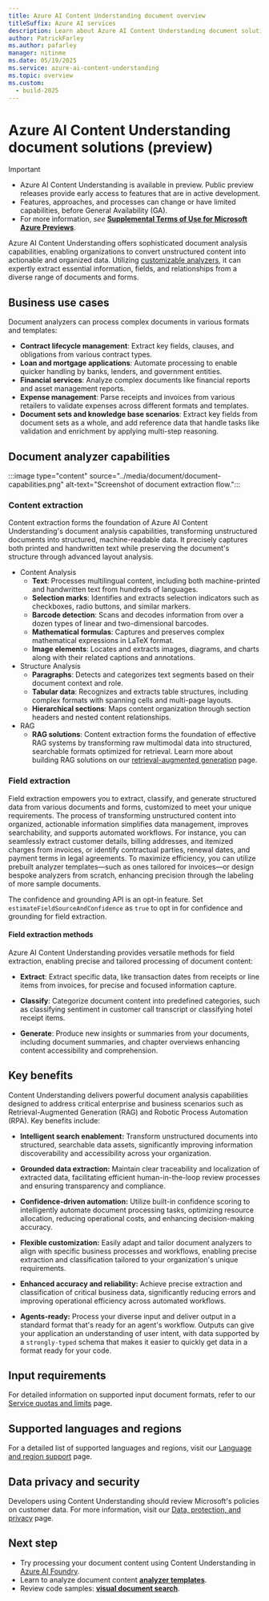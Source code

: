 ```yaml
---
title: Azure AI Content Understanding document overview
titleSuffix: Azure AI services
description: Learn about Azure AI Content Understanding document solutions.
author: PatrickFarley 
ms.author: pafarley
manager: nitinme
ms.date: 05/19/2025
ms.service: azure-ai-content-understanding
ms.topic: overview
ms.custom:
  - build-2025
---
```


# Azure AI Content Understanding document solutions (preview)

> [!IMPORTANT]
>
> * Azure AI Content Understanding is available in preview. Public preview releases provide early access to features that are in active development.
> * Features, approaches, and processes can change or have limited capabilities, before General Availability (GA).
> * For more information, *see* [**Supplemental Terms of Use for Microsoft Azure Previews**](https://azure.microsoft.com/support/legal/preview-supplemental-terms).

Azure AI Content Understanding offers sophisticated document analysis capabilities, enabling organizations to convert unstructured content into actionable and organized data. Utilizing [customizable analyzers](../concepts/prebuilt-analyzers.md), it can expertly extract essential information, fields, and relationships from a diverse range of documents and forms.

## Business use cases

Document analyzers can process complex documents in various formats and templates:

* **Contract lifecycle management**: Extract key fields, clauses, and obligations from various contract types.
* **Loan and mortgage applications**: Automate processing to enable quicker handling by banks, lenders, and government entities.
* **Financial services**: Analyze complex documents like financial reports and asset management reports.
* **Expense management**: Parse receipts and invoices from various retailers to validate expenses across different formats and templates.
* **Document sets and knowledge base scenarios**: Extract key fields from document sets as a whole, and add reference data that handle tasks like validation and enrichment by applying multi-step reasoning.

## Document analyzer capabilities

:::image type="content" source="../media/document/document-capabilities.png" alt-text="Screenshot of document extraction flow.":::

### Content extraction

Content extraction forms the foundation of Azure AI Content Understanding's document analysis capabilities, transforming unstructured documents into structured, machine-readable data.
It precisely captures both printed and handwritten text while preserving the document's structure through advanced layout analysis.

- Content Analysis
  - **Text**: Processes multilingual content, including both machine-printed and handwritten text from hundreds of languages.
  - **Selection marks**: Identifies and extracts selection indicators such as checkboxes, radio buttons, and similar markers.
  - **Barcode detection**: Scans and decodes information from over a dozen types of linear and two-dimensional barcodes.
  - **Mathematical formulas**: Captures and preserves complex mathematical expressions in LaTeX format.
  - **Image elements**: Locates and extracts images, diagrams, and charts along with their related captions and annotations.
- Structure Analysis
  - **Paragraphs**: Detects and categorizes text segments based on their document context and role.
  - **Tabular data**: Recognizes and extracts table structures, including complex formats with spanning cells and multi-page layouts.
  - **Hierarchical sections**: Maps content organization through section headers and nested content relationships.
- RAG
  - **RAG solutions**: Content extraction forms the foundation of effective RAG systems by transforming raw multimodal data into structured, searchable formats optimized for retrieval. Learn more about building RAG solutions on our [retrieval-augmented generation](../concepts/retrieval-augmented-generation.md) page.

### Field extraction

Field extraction empowers you to extract, classify, and generate structured data from various documents and forms, customized to meet your unique requirements. The process of transforming unstructured content into organized, actionable information simplifies data management, improves searchability, and supports automated workflows. For instance, you can seamlessly extract customer details, billing addresses, and itemized charges from invoices, or identify contractual parties, renewal dates, and payment terms in legal agreements. To maximize efficiency, you can utilize prebuilt analyzer templates—such as ones tailored for invoices—or design bespoke analyzers from scratch, enhancing precision through the labeling of more sample documents.

The confidence and grounding API is an opt-in feature. Set `estimateFieldSourceAndConfidence` as `true` to opt in for confidence and grounding for field extraction.


#### Field extraction methods

Azure AI Content Understanding provides versatile methods for field extraction, enabling precise and tailored processing of document content:

- **Extract**: Extract specific data, like transaction dates from receipts or line items from invoices, for precise and focused information capture.

- **Classify**: Categorize document content into predefined categories, such as classifying sentiment in customer call transcript or classifying hotel receipt items. 

- **Generate**: Produce new insights or summaries from your documents, including document summaries, and chapter overviews enhancing content accessibility and comprehension.

## Key benefits

Content Understanding delivers powerful document analysis capabilities designed to address critical enterprise and business scenarios such as Retrieval-Augmented Generation (RAG) and Robotic Process Automation (RPA). Key benefits include:

- **Intelligent search enablement:** Transform unstructured documents into structured, searchable data assets, significantly improving information discoverability and accessibility across your organization.

- **Grounded data extraction:** Maintain clear traceability and localization of extracted data, facilitating efficient human-in-the-loop review processes and ensuring transparency and compliance.

- **Confidence-driven automation:** Utilize built-in confidence scoring to intelligently automate document processing tasks, optimizing resource allocation, reducing operational costs, and enhancing decision-making accuracy.

- **Flexible customization:** Easily adapt and tailor document analyzers to align with specific business processes and workflows, enabling precise extraction and classification tailored to your organization's unique requirements.

- **Enhanced accuracy and reliability:** Achieve precise extraction and classification of critical business data, significantly reducing errors and improving operational efficiency across automated workflows.

- **Agents-ready:** Process your diverse input and deliver output in a standard format that's ready for an agent's workflow. Outputs can give your application an understanding of user intent, with data supported by a `strongly-typed` schema that makes it easier to quickly get data in a format ready for your code.

## Input requirements
For detailed information on supported input document formats, refer to our [Service quotas and limits](../service-limits.md) page.

## Supported languages and regions
For a detailed list of supported languages and regions, visit our [Language and region support](../language-region-support.md) page.

## Data privacy and security
Developers using Content Understanding should review Microsoft's policies on customer data. For more information, visit our [Data, protection, and privacy](https://www.microsoft.com/trust-center/privacy) page.

## Next step
* Try processing your document content using Content Understanding in [Azure AI Foundry](https://aka.ms/cu-landing).
* Learn to analyze document content [**analyzer templates**](../quickstart/use-ai-foundry.md).
* Review code samples: [**visual document search**](https://github.com/Azure-Samples/azure-ai-search-with-content-understanding-python/blob/main/notebooks/search_with_visual_document.ipynb).

